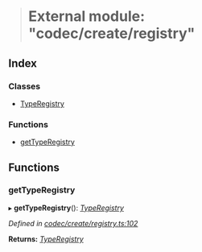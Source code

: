 > # External module: "codec/create/registry"

## Index

### Classes

* [TypeRegistry](../classes/_codec_create_registry_.typeregistry.md)

### Functions

* [getTypeRegistry](_codec_create_registry_.md#gettyperegistry)

## Functions

###  getTypeRegistry

▸ **getTypeRegistry**(): *[TypeRegistry](../classes/_codec_create_registry_.typeregistry.md)*

*Defined in [codec/create/registry.ts:102](https://github.com/polkadot-js/api/blob/8922bbf/packages/types/src/codec/create/registry.ts#L102)*

**Returns:** *[TypeRegistry](../classes/_codec_create_registry_.typeregistry.md)*
